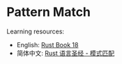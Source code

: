 # Pattern Match

Learning resources:

- English: [Rust Book 18](https://doc.rust-lang.org/book/ch18-00-patterns.html)
- 简体中文: [Rust 语言圣经 - 模式匹配](https://course.rs/basic/match-pattern/intro.html)
